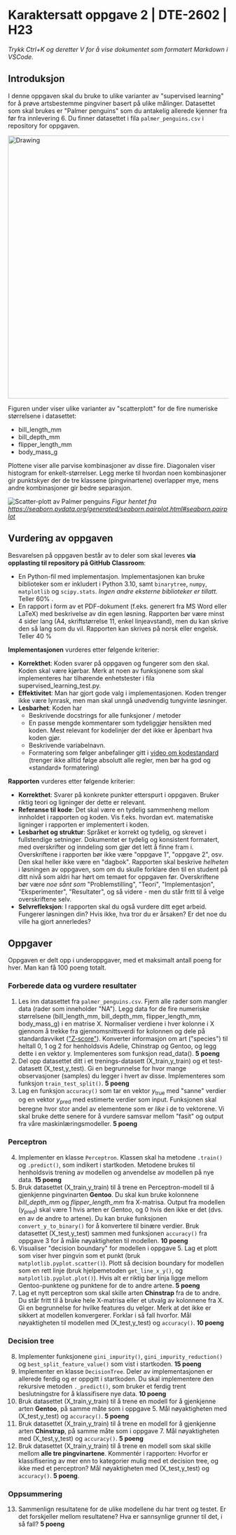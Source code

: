 # Karaktersatt oppgave 2 | DTE-2602 | H23

_Trykk Ctrl+K og deretter V for å vise dokumentet som formatert Markdown i VSCode._

## Introduksjon
I denne oppgaven skal du bruke to ulike varianter av "supervised learning" for å prøve artsbestemme pingviner basert på ulike målinger. Datasettet som skal brukes er "Palmer penguins" som du antakelig allerede kjenner fra før fra innlevering 6. Du finner datasettet i fila ``palmer_penguins.csv`` i repository for oppgaven.

<img src="https://github.com/allisonhorst/palmerpenguins/blob/main/man/figures/lter_penguins.png?raw=true" alt="Drawing" style="width: 600px;"/>

Figuren under viser ulike varianter av "scatterplott" for de fire numeriske størrelsene i datasettet:
- bill_length_mm
- bill_depth_mm
- flipper_length_mm
- body_mass_g

Plottene viser alle parvise kombinasjoner av disse fire. Diagonalen viser histogram for enkelt-størrelser. Legg merke til hvordan noen kombinasjoner gir punktskyer der de tre klassene (pingvinartene) overlapper mye, mens andre kombinasjoner gir bedre separasjon.

![Scatter-plott av Palmer penguins](https://seaborn.pydata.org/_images/pairplot_3_0.png)
_Figur hentet fra https://seaborn.pydata.org/generated/seaborn.pairplot.html#seaborn.pairplot_

## Vurdering av oppgaven
Besvarelsen på oppgaven består av to deler som skal leveres **via opplasting til repository på GitHub Classroom**:
- En Python-fil med implementasjon. Implementasjonen kan bruke biblioteker som er inkludert i Python 3.10, samt ``binarytree``, ``numpy``, ``matplotlib`` og ``scipy.stats``. _Ingen andre eksterne biblioteker er tillatt._ Teller 60% .
- En rapport i form av et PDF-dokument (f.eks. generert fra MS Word eller LaTeX) med beskrivelse av din egen løsning. Rapporten bør være minst 4 sider lang (A4, skriftstørrelse 11, enkel linjeavstand), men du kan skrive den så lang som du vil. Rapporten kan skrives på norsk eller engelsk. Teller 40 %

**Implementasjonen** vurderes etter følgende kriterier:
- **Korrekthet**: Koden svarer på oppgaven og fungerer som den skal. Koden skal være kjørbar. Merk at noen av funksjonene som skal implementeres har tilhørende enhetstester i fila supervised_learning_test.py. 
- **Effektivitet**: Man har gjort gode valg i implementasjonen. Koden trenger ikke være lynrask, men man skal unngå unødvendig tungvinte løsninger.   
- **Lesbarhet**: Koden har 
    - Beskrivende docstrings for alle funksjoner / metoder 
    - En passe mengde kommentarer som tydeliggjør hensikten med koden. Mest relevant for kodelinjer der det ikke er åpenbart hva koden gjør.  
    - Beskrivende variabelnavn.
    - Formatering som følger anbefalinger gitt i [video om kodestandard](https://uit.instructure.com/courses/30442/modules/items/862106) (trenger ikke alltid følge absolutt alle regler, men bør ha god og «standard» formatering)

**Rapporten** vurderes etter følgende kriterier:
- **Korrekthet**: Svarer på konkrete punkter etterspurt i oppgaven. Bruker riktig teori og ligninger der dette er relevant. 
- **Referanse til kode**: Det skal være en tydelig sammenheng mellom innholdet i rapporten og koden. Vis f.eks. hvordan evt. matematiske ligninger i rapporten er implementert i koden. 
- **Lesbarhet og struktur**: Språket er korrekt og tydelig, og skrevet i fullstendige setninger. Dokumentet er tydelig og konsistent formatert, med overskrifter og inndeling som gjør det lett å finne fram i. Overskriftene i rapporten bør ikke være "oppgave 1", "oppgave 2", osv. Den skal heller ikke være en "dagbok". Rapporten skal beskrive _helheten_ i løsningen av oppgaven, som om du skulle forklare den til en student på ditt nivå som aldri har hørt om temaet for oppgaven før. Overskriftene bør være _noe sånt som_ "Problemstilling", "Teori", "Implementasjon", "Eksperimenter", "Resultater", og så videre - men du står fritt til å velge overskriftene selv. 
- **Selvrefleksjon**: I rapporten skal du også vurdere ditt eget arbeid. Fungerer løsningen din? Hvis ikke, hva tror du er årsaken? Er det noe du ville ha gjort annerledes? 

## Oppgaver
Oppgaven er delt opp i underoppgaver, med et maksimalt antall poeng for hver. Man kan få 100 poeng totalt.

### Forberede data og vurdere resultater
1. Les inn datasettet fra ``palmer_penguins.csv``. Fjern alle rader som mangler data (rader som inneholder "NA"). Legg data for de fire numeriske størrelsene (bill_length_mm, bill_depth_mm, flipper_length_mm, body_mass_g) i en matrise X. Normaliser verdiene i hver kolonne i X gjennom å trekke fra gjennomsnittsverdi for kolonnen og dele på standardavviket (["Z-score"](https://en.wikipedia.org/wiki/Standard_score)). Konverter informasjon om art ("species") til heltall 0, 1 og 2 for henholdsvis Adelie, Chinstrap og Gentoo, og legg dette i en vektor y. Implementeres som funksjon read_data(). **5 poeng**
2. Del opp datasettet ditt i et trenings-datasett (X_train,y_train) og et test-datasett (X_test,y_test). Gi en begrunnelse for hvor mange observasjoner (samples) du legger i hvert av disse. Implementeres som funksjon ``train_test_split()``. **5 poeng**
3. Lag en funksjon ``accuracy()`` som tar en vektor $y_{\text{true}}$ med "sanne" verdier og en vektor $y_{\text{pred}}$ med estimerte verdier som input. Funksjonen skal beregne hvor stor andel av elementene som er _like_ i de to vektorene. Vi skal bruke dette senere for å vurdere samsvar mellom "fasit" og output fra våre maskinlæringsmodeller.  **5 poeng**


### Perceptron
4. Implementer en klasse ``Perceptron``. Klassen skal ha metodene ``.train()`` og ``.predict()``, som indikert i startkoden. Metodene brukes til henholdsvis trening av modellen og anvendelse av modellen på nye data. **15 poeng**
5. Bruk datasettet (X_train,y_train) til å trene en Perceptron-modell til å gjenkjenne pingvinarten **Gentoo**. Du skal kun bruke kolonnene _bill_depth_mm_ og _flipper_length_mm_ fra X-matrisa. Output fra modellen ($y_{\text{pred}}$) skal være 1 hvis arten er Gentoo, og 0 hvis den ikke er det (dvs. en av de andre to artene). Du kan bruke funksjonen ``convert_y_to_binary()`` for å konvertere til binære verdier. Bruk datasettet (X_test,y_test) sammen med funksjonen ``accuracy()`` fra oppgave 3 for å måle nøyaktigheten til modellen. **10 poeng**
6. Visualiser "decision boundary" for modellen i oppgave 5. Lag et plott som viser hver pingvin som et punkt (bruk ``matplotlib.pyplot.scatter()``). Plott så decision boundary for modellen som en rett linje (bruk hjelpemetoden ``get_line_x_y()``, og ``matplotlib.pyplot.plot()``). Hvis alt er riktig bør linja ligge mellom Gentoo-punktene og punktene for de to andre artene. **5 poeng**
7. Lag et nytt perceptron som skal skille arten **Chinstrap** fra de to andre. Du står fritt til å bruke hele X-matrisa eller et utvalg av kolonnene fra X. Gi en begrunnelse for hvilke features du velger. Merk at det ikke er sikkert at modellen konvergerer. Forklar i så fall hvorfor. Mål nøyaktigheten til modellen med (X_test,y_test) og ``accuracy()``. **10 poeng**

### Decision tree
8. Implementer funksjonene ``gini_impurity()``, ``gini_impurity_reduction()`` og ``best_split_feature_value()`` som vist i startkoden. **15 poeng**
9. Implementer en klasse ``DecisionTree``. Deler av implementasjonen er allerede ferdig og er oppgitt i startkoden. Du skal implementere den rekursive metoden ``._predict()``, som bruker et ferdig trent beslutningstre for å klassifisere nye data. **10 poeng**
10. Bruk datasettet (X_train,y_train) til å trene en modell for å gjenkjenne arten **Gentoo**, på samme måte som i oppgave 5. Mål nøyaktigheten med (X_test,y_test) og ``accuracy()``. **5 poeng**
11. Bruk datasettet (X_train,y_train) til å trene en modell for å gjenkjenne arten **Chinstrap**, på samme måte som i oppgave 7. Mål nøyaktigheten med (X_test,y_test) og ``accuracy()``. **5 poeng**
12. Bruk datasettet (X_train,y_train) til å trene en modell som skal skille mellom **alle tre pingvinartene**. Kommentér i rapporten: Hvorfor er klassifisering av mer enn to kategorier mulig med et decision tree, og ikke med et perceptron? Mål nøyaktigheten med (X_test,y_test) og ``accuracy()``.  **5 poeng**.
 
### Oppsummering
13. Sammenlign resultatene for de ulike modellene du har trent og testet. Er det forskjeller mellom resultatene? Hva er sannsynlige grunner til det, i så fall? **5 poeng**